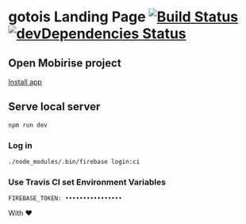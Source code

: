 # gotois Landing Page [![Build Status](https://travis-ci.org/gotois/landing-page.svg?branch=master)](https://travis-ci.org/gotois/landing-page) [![devDependencies Status](https://david-dm.org/gotois/landing-page/dev-status.svg)](https://david-dm.org/gotois/landing-page?type=dev)

## Open Mobirise project
[Install app](https://mobirise.com/)

## Serve local server
```bash
npm run dev
```

### Log in
```bash
./node_modules/.bin/firebase login:ci
```

### Use Travis CI set Environment Variables
```
FIREBASE_TOKEN: ••••••••••••••••
```

With ❤️
